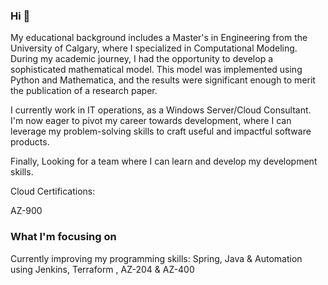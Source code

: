### Hi 👋

My educational background includes a Master's in Engineering from the University of Calgary, where I specialized in Computational Modeling. During my academic journey, I had the opportunity to develop a sophisticated mathematical model. This model was implemented using Python and Mathematica, and the results were significant enough to merit the publication of a research paper.

I currently work in IT operations, as a Windows Server/Cloud Consultant. I'm now eager to pivot my career towards development, where I can leverage my problem-solving skills to craft useful and impactful software products.

Finally, Looking for a team where I can learn and develop my development skills.

Cloud Certifications:

AZ-900


### What I'm focusing on

Currently improving my programming skills: Spring, Java & Automation using Jenkins, Terraform , AZ-204 & AZ-400
